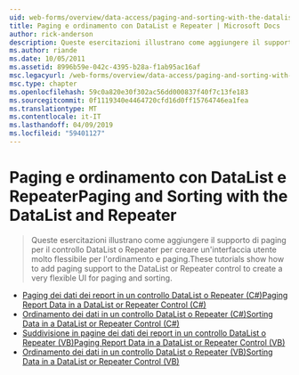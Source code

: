 ```yaml
---
uid: web-forms/overview/data-access/paging-and-sorting-with-the-datalist-and-repeater/index
title: Paging e ordinamento con DataList e Repeater | Microsoft Docs
author: rick-anderson
description: Queste esercitazioni illustrano come aggiungere il supporto di paging per il controllo DataList o Repeater per creare un'interfaccia utente molto flessibile per l'ordinamento e paging.
ms.author: riande
ms.date: 10/05/2011
ms.assetid: 8996b59e-042c-4395-b28a-f1ab95ac16af
msc.legacyurl: /web-forms/overview/data-access/paging-and-sorting-with-the-datalist-and-repeater
msc.type: chapter
ms.openlocfilehash: 59c0a820e30f302ac56dd000837f40f7c13fe183
ms.sourcegitcommit: 0f1119340e4464720cfd16d0ff15764746ea1fea
ms.translationtype: MT
ms.contentlocale: it-IT
ms.lasthandoff: 04/09/2019
ms.locfileid: "59401127"
---
```

# <a name="paging-and-sorting-with-the-datalist-and-repeater"></a><span data-ttu-id="3cc02-103">Paging e ordinamento con DataList e Repeater</span><span class="sxs-lookup"><span data-stu-id="3cc02-103">Paging and Sorting with the DataList and Repeater</span></span>

> <span data-ttu-id="3cc02-104">Queste esercitazioni illustrano come aggiungere il supporto di paging per il controllo DataList o Repeater per creare un'interfaccia utente molto flessibile per l'ordinamento e paging.</span><span class="sxs-lookup"><span data-stu-id="3cc02-104">These tutorials show how to add paging support to the DataList or Repeater control to create a very flexible UI for paging and sorting.</span></span>


- [<span data-ttu-id="3cc02-105">Paging dei dati dei report in un controllo DataList o Repeater (C#)</span><span class="sxs-lookup"><span data-stu-id="3cc02-105">Paging Report Data in a DataList or Repeater Control (C#)</span></span>](paging-report-data-in-a-datalist-or-repeater-control-cs.md)
- [<span data-ttu-id="3cc02-106">Ordinamento dei dati in un controllo DataList o Repeater (C#)</span><span class="sxs-lookup"><span data-stu-id="3cc02-106">Sorting Data in a DataList or Repeater Control (C#)</span></span>](sorting-data-in-a-datalist-or-repeater-control-cs.md)
- [<span data-ttu-id="3cc02-107">Suddivisione in pagine dei dati dei report in un controllo DataList o Repeater (VB)</span><span class="sxs-lookup"><span data-stu-id="3cc02-107">Paging Report Data in a DataList or Repeater Control (VB)</span></span>](paging-report-data-in-a-datalist-or-repeater-control-vb.md)
- [<span data-ttu-id="3cc02-108">Ordinamento dei dati in un controllo DataList o Repeater (VB)</span><span class="sxs-lookup"><span data-stu-id="3cc02-108">Sorting Data in a DataList or Repeater Control (VB)</span></span>](sorting-data-in-a-datalist-or-repeater-control-vb.md)
